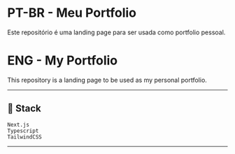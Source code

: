 # PT-BR - Meu Portfolio

Este repositório é uma landing page para ser usada como portfolio pessoal.

# ENG - My Portfolio

This repository is a landing page to be used as my personal portfolio.

---

## 🚀 Stack

```
Next.js
Typescript
TailwindCSS
```

---
